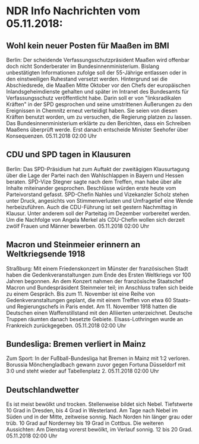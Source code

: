 # NDR Info Nachrichten vom 05.11.2018:


## Wohl kein neuer Posten für Maaßen im BMI
Berlin: Der scheidende Verfassungsschutzpräsident Maaßen wird offenbar doch nicht Sonderberater im Bundesinnenministerium. Bislang unbestätigten Informationen zufolge soll der 55-Jährige entlassen oder in den einstweiligen Ruhestand versetzt werden. Hintergrund sei die Abschiedsrede, die Maaßen Mitte Oktober vor den Chefs der europäischen Inlandsgeheimdienste gehalten und später im Intranet des Bundesamts für Verfassungsschutz veröffentlicht habe. Darin soll er von "linksradikalen Kräften" in der SPD gesprochen und seine umstrittenen Äußerungen zu den Ereignissen in Chemnitz erneut verteidigt haben. Sie seien von diesen Kräften benutzt worden, um zu versuchen, die Regierung platzen zu lassen. Das Bundesinnenministerium erklärte zu den Berichten, dass ein Schreiben Maaßens überprüft werde. Erst danach entscheide Minister Seehofer über Konsequenzen. 05.11.2018 02:00 Uhr 

## CDU und SPD tagen in Klausuren
Berlin: Das SPD-Präsidium hat zum Auftakt der zweitägigen Klausurtagung über die Lage der Partei nach den Wahlschlappen in Bayern und Hessen beraten. SPD-Vize Stegner sagte nach dem Treffen, man habe über alle Inhalte miteinander gesprochen. Beschlüsse würden erste heute vom Parteivorstand gefasst. SPD-Chefin Nahles und Vizekanzler Scholz stehen unter Druck, angesichts von Stimmenverlusten und Umfragetief eine Wende herbeizuführen. Auch die CDU-Führung ist seit gestern Nachmittag in Klausur. Unter anderem soll der Parteitag im Dezember vorbereitet werden. Um die Nachfolge von Angela Merkel als CDU-Chefin wollen sich derzeit zwölf Frauen und Männer bewerben. 05.11.2018 02:00 Uhr 

## Macron und Steinmeier erinnern an Weltkriegsende 1918
Straßburg: Mit einem Friedenskonzert im Münster der französischen Stadt haben die Gedenkveranstaltungen zum Ende des Ersten Weltkriegs vor 100 Jahren begonnen. An dem Konzert nahmen der französische Staatschef Macron und Bundespräsident Steinmeier teil; im Anschluss trafen sich beide zu einem Gespräch. Bis zum 11. November ist eine Reihe von Gedenkveranstaltungen geplant, die mit einem Treffen von etwa 60 Staats- und Regierungschefs in Paris endet. Am 11. November 1918 hatten die Deutschen einen Waffenstillstand mit den Alliierten unterzeichnet. Deutsche Truppen räumten danach besetzte Gebiete. Elsass-Lothringen wurde an Frankreich zurückgegeben. 05.11.2018 02:00 Uhr 

## Bundesliga: Bremen verliert in Mainz
Zum Sport: In der Fußball-Bundesliga hat Bremen in Mainz mit 1:2 verloren. Borussia Mönchengladbach gewann zuvor gegen Fortuna Düsseldorf mit 3:0 und steht wieder auf Tabellenplatz 2. 05.11.2018 02:00 Uhr 

## Deutschlandwetter
Es ist meist bewölkt und trocken. Stellenweise bildet sich Nebel. Tiefstwerte 10 Grad in Dresden, bis 4 Grad in Westerland. Am Tage nach Nebel im Süden und in der Mitte, zeitweise sonnig. Nach Norden hin länger grau oder trüb. 10 Grad auf Norderney bis 19 Grad in Cottbus. Die weiteren Aussichten:
Am Dienstag vorerst bewölkt, im Verlauf sonnig. 12 bis 20 Grad. 05.11.2018 02:00 Uhr 
